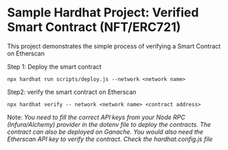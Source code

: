 # Sample Hardhat Project: Verified Smart Contract (NFT/ERC721)

This project demonstrates the simple process of verifying a Smart Contract on Etherscan

Step 1:
Deploy the smart contract 
```shell
npx hardhat run scripts/deploy.js --network <network name>
```

Step2:
verify the smart contract on Etherscan
```shell
npx hardhat verify -- network <network name> <contract address>
```

Note:
*You need to fill the correct API keys from your Node RPC (Infura/Alchemy) provider in the dotenv file to deploy the contracts. The contract can also be deployed on Ganache.
You would also need the Etherscan API key to verify the contract. 
Check the hardhat.config.js file*
